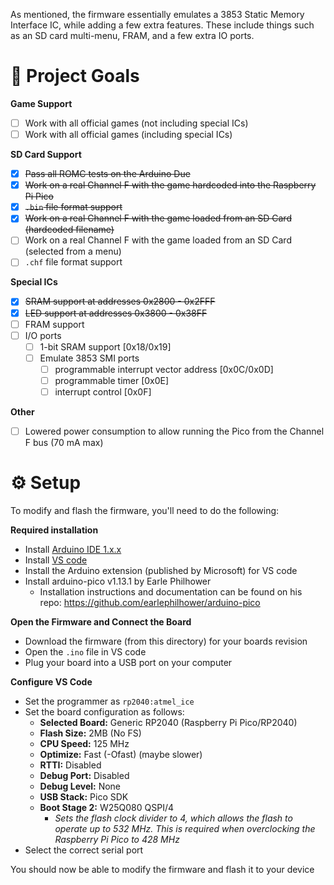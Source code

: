 As mentioned, the firmware essentially emulates a 3853 Static Memory Interface IC, while adding a few extra features. These include things such as an SD card multi-menu, FRAM, and a few extra IO ports. 

# 🥅 Project Goals

**Game Support**
- [ ] Work with all official games (not including special ICs)
- [ ] Work with all official games (including special ICs)

**SD Card Support**
- [X] ~~Pass all ROMC tests on the Arduino Due~~
- [X] ~~Work on a real Channel F with the game hardcoded into the Raspberry Pi Pico~~
- [X] ~~`.bin` file format support~~
- [X] ~~Work on a real Channel F with the game loaded from an SD Card (hardcoded filename)~~
- [ ] Work on a real Channel F with the game loaded from an SD Card (selected from a menu)
- [ ] `.chf` file format support

**Special ICs**
- [X] ~~SRAM support at addresses 0x2800 - 0x2FFF~~
- [X] ~~LED support at addresses 0x3800 - 0x38FF~~
- [ ] FRAM support
- [ ] I/O ports
  - [ ] 1-bit SRAM support [0x18/0x19]
  - [ ] Emulate 3853 SMI ports
    - [ ] programmable interrupt vector address [0x0C/0x0D]
    - [ ] programmable timer [0x0E]
    - [ ] interrupt control [0x0F]

**Other**
- [ ] Lowered power consumption to allow running the Pico from the Channel F bus (70 mA max)

# ⚙️ Setup

To modify and flash the firmware, you'll need to do the following:

**Required installation**
- Install [Arduino IDE 1.x.x](https://www.arduino.cc/en/software)
- Install [VS code](https://code.visualstudio.com/)
- Install the Arduino extension (published by Microsoft) for VS code
- Install arduino-pico v1.13.1 by Earle Philhower
  - Installation instructions and documentation can be found on his repo: https://github.com/earlephilhower/arduino-pico

**Open the Firmware and Connect the Board**
- Download the firmware (from this directory) for your boards revision
- Open the `.ino` file in VS code
- Plug your board into a USB port on your computer

**Configure VS Code**
- Set the programmer as `rp2040:atmel_ice`
- Set the board configuration as follows:
  - **Selected Board:** Generic RP2040 (Raspberry Pi Pico/RP2040)
  - **Flash Size:** 2MB (No FS)
  - **CPU Speed:** 125 MHz
  - **Optimize:** Fast (-Ofast) (maybe slower)
  - **RTTI:** Disabled
  - **Debug Port:** Disabled
  - **Debug Level:** None
  - **USB Stack:** Pico SDK
  - **Boot Stage 2:** W25Q080 QSPI/4
    - *Sets the flash clock divider to 4, which allows the flash to operate up to 532 MHz. This is required when overclocking the Raspberry Pi Pico to 428 MHz*
-  Select the correct serial port

You should now be able to modify the firmware and flash it to your device
